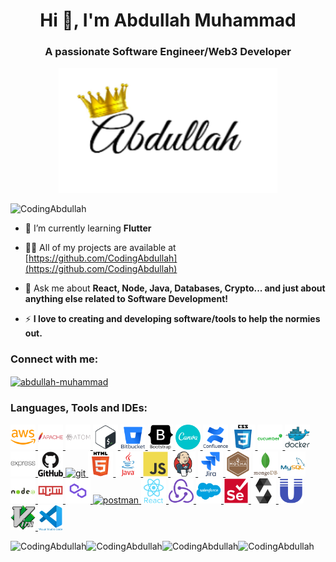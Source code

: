 <h1 align="center">Hi 👋, I'm Abdullah Muhammad</h1>
<h3 align="center">A passionate Software Engineer/Web3 Developer</h3>
<p align="center"> 
    <img src="name_logo.png" alt="logo" width="350" height="200" />
</p>

<p align="left"> <img src="https://komarev.com/ghpvc/?username=CodingAbdullah&label=Profile%20views&color=blueviolet&style=flat" alt="CodingAbdullah" /> </p>

- 🌱 I’m currently learning **Flutter**

- 👨‍💻 All of my projects are available at [https://github.com/CodingAbdullah](https://github.com/CodingAbdullah)

- 💬 Ask me about **React, Node, Java, Databases, Crypto... and just about anything else related to Software Development!**

- ⚡ **I love to creating and developing software/tools to help the normies out.**

<h3 align="left">Connect with me:</h3>
<p align="left">
<a href="https://ca.linkedin.com/in/softwaredeveloperabdullah" target="blank"><img align="center" src="https://raw.githubusercontent.com/rahuldkjain/github-profile-readme-generator/master/src/images/icons/Social/linked-in-alt.svg" alt="abdullah-muhammad" height="30" width="40" /></a>

<h3 align="left">Languages, Tools and IDEs:</h3>

<a href="https://aws.amazon.com/" target="_blank" rel="noreferrer"> <img src="https://raw.githubusercontent.com/devicons/devicon/master/icons/amazonwebservices/amazonwebservices-plain-wordmark.svg" alt="express" width="40" height="40"/></a><a href="https://www.apache.org/" target="_blank" rel="noreferrer"> <img src="https://raw.githubusercontent.com/devicons/devicon/master/icons/apache/apache-original-wordmark.svg" alt="express" width="40" height="40"/></a><a href="https://en.wikipedia.org/wiki/Atom_(text_editor)" target="_blank" rel="noreferrer"> <img src="https://raw.githubusercontent.com/devicons/devicon/master/icons/atom/atom-original-wordmark.svg" alt="express" width="40" height="40"/></a><a href="https://www.gnu.org/software/bash/" target="_blank" rel="noreferrer"> <img src="https://raw.githubusercontent.com/devicons/devicon/master/icons/bash/bash-original.svg" alt="express" width="40" height="40"/></a><a href="https://bitbucket.org" target="_blank" rel="noreferrer"> <img src="https://raw.githubusercontent.com/devicons/devicon/master/icons/bitbucket/bitbucket-original-wordmark.svg" alt="express" width="40" height="40"/></a><a href="https://getbootstrap.com/" target="_blank" rel="noreferrer"> <img src="https://raw.githubusercontent.com/devicons/devicon/master/icons/bootstrap/bootstrap-plain-wordmark.svg" alt="express" width="40" height="40"/></a><a href="https://www.canva.com/" target="_blank" rel="noreferrer"> <img src="https://raw.githubusercontent.com/devicons/devicon/master/icons/canva/canva-original.svg" alt="express" width="40" height="40"/></a><a href="https://www.atlassian.com/software/confluence" target="_blank" rel="noreferrer"> <img src="https://raw.githubusercontent.com/devicons/devicon/master/icons/confluence/confluence-original-wordmark.svg" alt="express" width="40" height="40"/></a><a href="https://www.w3schools.com/css/" target="_blank" rel="noreferrer"> <img src="https://raw.githubusercontent.com/devicons/devicon/master/icons/css3/css3-original-wordmark.svg" alt="css3" width="40" height="40"/></a><a href="https://cucumber.io/" target="_blank" rel="noreferrer"> <img src="https://raw.githubusercontent.com/devicons/devicon/master/icons/cucumber/cucumber-plain-wordmark.svg" alt="express" width="40" height="40"/></a><a href="https://www.docker.com/" target="_blank" rel="noreferrer"> <img src="https://raw.githubusercontent.com/devicons/devicon/master/icons/docker/docker-original-wordmark.svg" alt="express" width="40" height="40"/></a><a href="https://expressjs.com" target="_blank" rel="noreferrer"> <img src="https://raw.githubusercontent.com/devicons/devicon/master/icons/express/express-original-wordmark.svg" alt="express" width="40" height="40"/></a><a href="https://github.com/" target="_blank" rel="noreferrer"> <img src="https://raw.githubusercontent.com/devicons/devicon/master/icons/github/github-original-wordmark.svg" alt="express" width="40" height="40"/></a><a href="https://git-scm.com/" target="_blank" rel="noreferrer"> <img src="https://www.vectorlogo.zone/logos/git-scm/git-scm-icon.svg" alt="git" width="40" height="40"/></a><a href="https://www.w3.org/html/" target="_blank" rel="noreferrer"> <img src="https://raw.githubusercontent.com/devicons/devicon/master/icons/html5/html5-original-wordmark.svg" alt="html5" width="40" height="40"/></a><a href="https://www.java.com/en/" target="_blank" rel="noreferrer"> <img src="https://raw.githubusercontent.com/devicons/devicon/master/icons/java/java-original-wordmark.svg" alt="express" width="40" height="40"/></a><a href="https://developer.mozilla.org/en-US/docs/Web/JavaScript" target="_blank" rel="noreferrer"> <img src="https://raw.githubusercontent.com/devicons/devicon/master/icons/javascript/javascript-original.svg" alt="javascript" width="40" height="40"/></a><a href="https://www.jenkins.io/" target="_blank" rel="noreferrer"> <img src="https://raw.githubusercontent.com/devicons/devicon/master/icons/jenkins/jenkins-original.svg" alt="mongodb" width="40" height="40"/></a><a href="https://www.atlassian.com/software/jira" target="_blank" rel="noreferrer"> <img src="https://raw.githubusercontent.com/devicons/devicon/master/icons/jira/jira-original-wordmark.svg" alt="mongodb" width="40" height="40"/></a><a href="https://mochajs.org" target="_blank" rel="noreferrer"> <img src="https://raw.githubusercontent.com/devicons/devicon/master/icons/mocha/mocha-plain.svg" alt="postman" width="40" height="40"/></a><a href="https://www.mongodb.com/" target="_blank" rel="noreferrer"> <img src="https://raw.githubusercontent.com/devicons/devicon/master/icons/mongodb/mongodb-original-wordmark.svg" alt="mongodb" width="40" height="40"/></a><a href="https://www.mysql.com/" target="_blank" rel="noreferrer"> <img src="https://raw.githubusercontent.com/devicons/devicon/master/icons/mysql/mysql-original-wordmark.svg" alt="mongodb" width="40" height="40"/></a><a href="https://nodejs.org" target="_blank" rel="noreferrer"> <img src="https://raw.githubusercontent.com/devicons/devicon/master/icons/nodejs/nodejs-original-wordmark.svg" alt="nodejs" width="40" height="40"/></a><a href="https://www.npmjs.com/" target="_blank" rel="noreferrer"> <img src="https://raw.githubusercontent.com/devicons/devicon/master/icons/npm/npm-original-wordmark.svg" alt="mongodb" width="40" height="40"/></a><a href="https://polygon.technology" target="_blank" rel="noreferrer"> <img src="https://raw.githubusercontent.com/devicons/devicon/master/icons/polygon/polygon-original.svg" alt="postman" width="40" height="40"/></a><a href="https://postman.com" target="_blank" rel="noreferrer"> <img src="https://www.vectorlogo.zone/logos/getpostman/getpostman-icon.svg" alt="postman" width="40" height="40"/></a><a href="https://reactjs.org/" target="_blank" rel="noreferrer"> <img src="https://raw.githubusercontent.com/devicons/devicon/master/icons/react/react-original-wordmark.svg" alt="react" width="40" height="40"/></a><a href="https://redux.js.org" target="_blank" rel="noreferrer"> <img src="https://raw.githubusercontent.com/devicons/devicon/master/icons/redux/redux-original.svg" alt="react" width="40" height="40"/></a><a href="https://developer.salesforce.com" target="_blank" rel="noreferrer"> <img src="https://raw.githubusercontent.com/devicons/devicon/master/icons/salesforce/salesforce-original.svg" alt="react" width="40" height="40"/></a><a href="https://www.selenium.dev" target="_blank" rel="noreferrer"> <img src="https://raw.githubusercontent.com/devicons/devicon/master/icons/selenium/selenium-original.svg" alt="react" width="40" height="40"/></a><a href="https://docs.soliditylang.org/en/v0.8.17" target="_blank" rel="noreferrer"> <img src="https://raw.githubusercontent.com/devicons/devicon/master/icons/solidity/solidity-original.svg" alt="react" width="40" height="40"/></a><a href="https://unix.org" target="_blank" rel="noreferrer"> <img src="https://raw.githubusercontent.com/devicons/devicon/master/icons/unix/unix-original.svg" alt="react" width="40" height="40"/></a><a href="https://www.vim.org" target="_blank" rel="noreferrer"> <img src="https://raw.githubusercontent.com/devicons/devicon/master/icons/vim/vim-original.svg" alt="react" width="40" height="40"/></a><a href="https://code.visualstudio.com" target="_blank" rel="noreferrer"> <img src="https://raw.githubusercontent.com/devicons/devicon/master/icons/vscode/vscode-original-wordmark.svg" alt="react" width="40" height="40"/></a>

<p><img align="left" src="https://github-readme-stats.vercel.app/api/top-langs?username=CodingAbdullah&show_icons=true&locale=en&layout=compact" alt="CodingAbdullah" /></p>

<p><img align="left" src="https://github-readme-stats.vercel.app/api?username=CodingAbdullah&show_icons=true&locale=en" alt="CodingAbdullah" /></p>

<p><img align="left" src="https://github-readme-streak-stats.herokuapp.com/?user=CodingAbdullah&" alt="CodingAbdullah" /></p>

<p><img align="left" src="https://github-readme-stats.vercel.app/api/top-langs?username=CodingAbdullah" alt="CodingAbdullah" /><p>